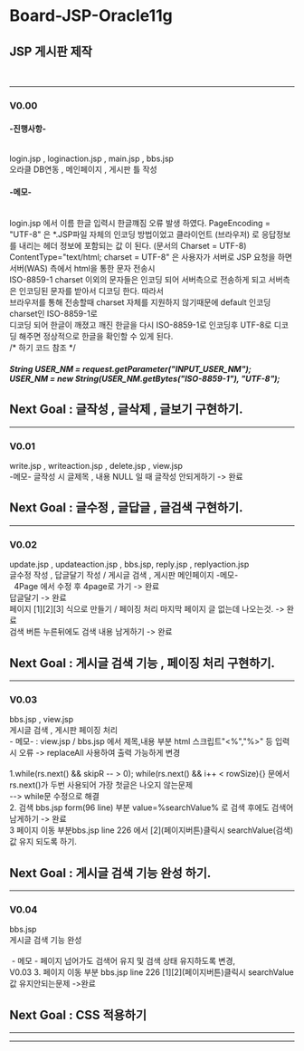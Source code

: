 # Board-JSP-Oracle11g
<h2>JSP 게시판 제작 </h2><br>
<hr><h3>V0.00</h3>
<h4>-진행사항-</h4><br>
login.jsp , loginaction.jsp , main.jsp , bbs.jsp <br>
오라클 DB연동 , 메인페이지 , 게시판 틀 작성
<h4>-메모-</h4><br> 
login.jsp 에서 이름 한글 입력시 한글꺠짐 오류 발생 하였다.
 PageEncoding = "UTF-8" 은 *.JSP파일 자체의 인코딩 방법이었고
 클라이언트 (브라우저) 로 응답정보를 내리는 헤더 정보에 포함되는 값 이 된다. (문서의 Charset = UTF-8) <br>
 ContentType="text/html; charset = UTF-8"  은 사용자가 서버로 JSP 요청을 하면 서버(WAS) 측에서 html을 통한 문자 전송시 <br>
 ISO-8859-1 charset 이외의 문자들은 인코딩 되어 서버측으로 전송하게 되고 서버측은 인코딩된 문자를 받아서 디코딩 한다. 따라서  <br>
 브라우저를 통해 전송할때 charset 자체를 지원하지 않기때문에 default 인코딩 charset인 ISO-8859-1로 <br>
 디코딩 되어 한글이 깨졌고 깨진 한글을 다시 ISO-8859-1로 인코딩후 UTF-8로 디코딩 해주면 정상적으로 한글을 확인할 수 있게 된다.<br>
 /* 하기 코드 참조 */<br>
<h5> String USER_NM = request.getParameter("INPUT_USER_NM");	<br>
 USER_NM        = new String(USER_NM.getBytes("ISO-8859-1"), "UTF-8"); </h5>
 
## Next Goal : 글작성 , 글삭제 , 글보기 구현하기.

<hr><h3>V0.01</h3>
	write.jsp , writeaction.jsp , delete.jsp , view.jsp<br>
	-메모- 글작성 시  글제목 , 내용 NULL 일 때 글작성 안되게하기 -> 완료

## Next Goal : 글수정 , 글답글 , 글검색 구현하기.
<hr><h3> V0.02</h3>  
	  update.jsp , updateaction.jsp , bbs.jsp, reply.jsp , replyaction.jsp<br>
	글수정 작성 , 답글달기 작성 / 게시글 검색 , 게시판 메인페이지
	-메모-
	<br> &nbsp;  4Page 에서 수정 후 4page로 가기 -> 완료
	<br> 답글달기 -> 완료
	<br> 페이지 [1][2][3] 식으로 만들기 / 페이징 처리 마지막 페이지 글 없는데 나오는것. -> 완료
	<br> 검색 버튼 누른뒤에도 검색 내용 남게하기 -> 완료<br>
	
## Next Goal : 게시글 검색 기능 , 페이징 처리 구현하기.
<hr><h3> V0.03</h3>  
 bbs.jsp , view.jsp 
	<br>
	 게시글 검색 , 게시판 페이징 처리 <br> 
	- 메모-  : view.jsp / bbs.jsp 에서 제목,내용 부분 html 스크립트"<%","%>" 등 입력시 오류 -> replaceAll 사용하여 출력 가능하게 변경<br><br>
	 1.while(rs.next() && skipR -- > 0); while(rs.next() && i++ < rowSize){} 문에서 rs.next()가 두번 사용되어 가장 첫글은 나오지 않는문제 
	<br>    --> while문 수정으로 해결 <br>
  	 2. 검색 bbs.jsp form(96 line) 부분 value=%searchValue% 로 검색 후에도 검색어 남게하기 -> 완료 <br> 
	 3 페이지 이동 부분bbs.jsp line 226  에서 [2](페이지버튼)클릭시  searchValue(검색)값 유지 되도록 하기.<br>
	
## Next Goal : 게시글 검색 기능 완성 하기.
<hr><h3> V0.04</h3>  
 bbs.jsp
	<br>
	 게시글 검색 기능 완성    
	<br><br> &nbsp;- 메모 - 페이지 넘어가도 검색어 유지 및 검색 상태 유지하도록 변경, 
 	<br> V0.03 3. 페이지 이동 부분 bbs.jsp line 226 [1][2](페이지버튼)클릭시  searchValue값 유지안되는문제 ->완료<br>

## Next Goal : CSS 적용하기 <br>
<hr>


<hr>
	
